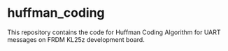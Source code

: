 # huffman_coding
This repository contains the code for Huffman Coding Algorithm for UART messages on FRDM KL25z development board.
